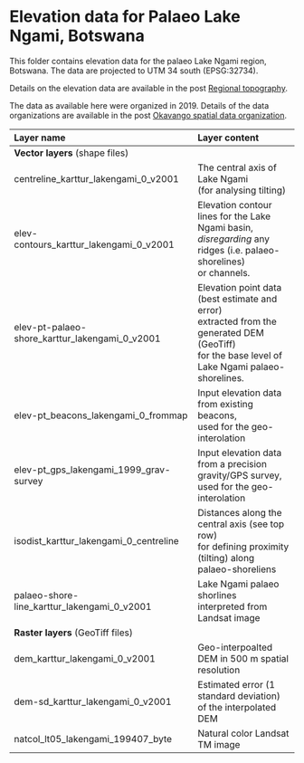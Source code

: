 # Elevation data for Palaeo Lake Ngami, Botswana

This folder contains elevation data for the palaeo Lake Ngami region, Botswana. The data are projected to UTM 34 south (EPSG:32734).

Details on the elevation data are available in the post [Regional topography](https://karttur.github.io/okavango/blog/oka-dem/).

The data as available here were organized in 2019. Details of the data organizations are available in the post [Okavango spatial data organization](https://karttur.github.io/okavango/article/oka-datafix/).

| Layer name                                     | Layer content                                                                                                                                         |
|:-----------------------------------------------|:------------------------------------------------------------------------------------------------------------------------------------------------------|
| **Vector layers** (shape files)                |                                                                                                                                                       |
| centreline_karttur_lakengami_0_v2001           | The central axis of Lake Ngami<br> (for analysing tilting)                                                                                            |
| elev-contours_karttur_lakengami_0_v2001        | Elevation contour lines for the Lake Ngami basin, <br> _disregarding_ any ridges (i.e. palaeo-shorelines)<br> or channels.                            |
| elev-pt-palaeo-shore_karttur_lakengami_0_v2001 | Elevation point data (best estimate and error)<br>  extracted from the generated DEM (GeoTiff)<br>for the base level of Lake Ngami palaeo-shorelines. |
| elev-pt_beacons_lakengami_0_frommap            | Input elevation data from existing beacons,<br> used for the geo-interolation                                                                         |
| elev-pt_gps_lakengami_1999_grav-survey         | Input elevation data from a precision<br>gravity/GPS survey, used for the geo-interolation                                                            |
| isodist_karttur_lakengami_0_centreline         | Distances along the central axis (see top row)<br> for defining proximity (tilting) along palaeo-shoreliens                                           |
| palaeo-shore-line_karttur_lakengami_0_v2001    | Lake Ngami palaeo shorlines<br> interpreted from Landsat image                                                                                        |
| **Raster layers** (GeoTiff files)              |                                                                                                                                                       |
| dem_karttur_lakengami_0_v2001                  | Geo-interpoalted DEM in 500 m spatial resolution                                                                                                      |
| dem-sd_karttur_lakengami_0_v2001               | Estimated error (1 standard deviation) of the interpolated DEM                                                                                        |
| natcol_lt05_lakengami_199407_byte              | Natural color Landsat TM image                                                                                                                        |
